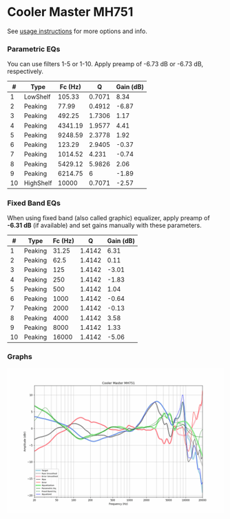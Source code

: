 # Cooler Master MH751
See [usage instructions](https://github.com/jaakkopasanen/AutoEq#usage) for more options and info.

### Parametric EQs
You can use filters 1-5 or 1-10. Apply preamp of -6.73 dB or -6.73 dB, respectively.

|   # | Type      |   Fc (Hz) |      Q |   Gain (dB) |
|-----|-----------|-----------|--------|-------------|
|   1 | LowShelf  |    105.33 | 0.7071 |        8.34 |
|   2 | Peaking   |     77.99 | 0.4912 |       -6.87 |
|   3 | Peaking   |    492.25 | 1.7306 |        1.17 |
|   4 | Peaking   |   4341.19 | 1.9577 |        4.41 |
|   5 | Peaking   |   9248.59 | 2.3778 |        1.92 |
|   6 | Peaking   |    123.29 | 2.9405 |       -0.37 |
|   7 | Peaking   |   1014.52 | 4.231  |       -0.74 |
|   8 | Peaking   |   5429.12 | 5.9826 |        2.06 |
|   9 | Peaking   |   6214.75 | 6      |       -1.89 |
|  10 | HighShelf |  10000    | 0.7071 |       -2.57 |

### Fixed Band EQs
When using fixed band (also called graphic) equalizer, apply preamp of **-6.31 dB** (if available) and set gains manually with these parameters.

|   # | Type    |   Fc (Hz) |      Q |   Gain (dB) |
|-----|---------|-----------|--------|-------------|
|   1 | Peaking |     31.25 | 1.4142 |        6.31 |
|   2 | Peaking |     62.5  | 1.4142 |        0.11 |
|   3 | Peaking |    125    | 1.4142 |       -3.01 |
|   4 | Peaking |    250    | 1.4142 |       -1.83 |
|   5 | Peaking |    500    | 1.4142 |        1.04 |
|   6 | Peaking |   1000    | 1.4142 |       -0.64 |
|   7 | Peaking |   2000    | 1.4142 |       -0.13 |
|   8 | Peaking |   4000    | 1.4142 |        3.58 |
|   9 | Peaking |   8000    | 1.4142 |        1.33 |
|  10 | Peaking |  16000    | 1.4142 |       -5.06 |

### Graphs
![](./Cooler%20Master%20MH751.png)
